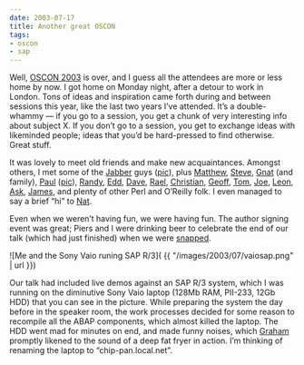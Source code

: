 ```yaml
---
date: 2003-07-17
title: Another great OSCON
tags:
- oscon
- sap
---
```



Well, [OSCON 2003](http://conferences.oreilly.com/oscon2003) is over, and I guess all the attendees are more or less home by now. I got home on Monday night, after a detour to work in London. Tons of ideas and inspiration came forth during and between sessions this year, like the last two years I’ve attended. It’s a double-whammy — if you go to a session, you get a chunk of very interesting info about subject X. If you don’t go to a session, you get to exchange ideas with likeminded people; ideas that you’d be hard-pressed to find otherwise. Great stuff.

It was lovely to meet old friends and make new acquaintances. Amongst others, I met some of the [Jabber](http://www.jabber.org/) guys ([pic](http://www.flickr.com/photos/qmacro/3473111485/in/set-72157617306067120/ "pic of some of the Jabber guys")), plus [Matthew](http://www.silent-penguin.com/ "Matthew Langham"), [Steve](http://fooworks.com/ "Steve Mallett"), [Gnat](http://use.perl.org/%7Egnat/journal/ "Nat Torkington") (and family), [Paul](http://www.prescod.net/ "Paul Prescod") ([pic](http://www.flickr.com/photos/qmacro/3473113509/in/set-72157617306067120/ "pic of Paul Prescod and DJ Adams")), [Randy](http://www.rjray.org/ "Randy J Ray"), [Edd](http://usefulinc.com/edd/blog "Edd Dumbill"), [Dave](http://www.ilrt.bristol.ac.uk/people/cmdjb/ "Dave Beckett"), [Rael](http://www.raelity.org/ "Rael Dornfest"), [Christian](http://www.devspace.com/index.idx "Christian Gross"), [Geoff](http://conferences.oreillynet.com/cs/os2003/view/e_spkr/681 "Geoff Young"), [Tom](http://www.perl.com/pub/au/Christiansen_Tom "Tom Christiansen"), [Joe](http://use.perl.org/%7Ejjohn/journal/ "Joe Johnston"), [Leon](http://use.perl.org/%7Eacme/journal "Leon Brocard"), [Ask](http://www.askbjoernhansen.com/ "Ask Bjorn Hansen"), [James](http://search.cpan.org/author/JDUNCAN/ "James Duncan"), and plenty of other Perl and O’Reilly folk. I even managed to say a brief “hi” to [Nat](http://nat.org/ "Nat Friedman").

Even when we weren’t having fun, we were having fun. The author signing event was great; Piers and I were drinking beer to celebrate the end of our talk (which had just finished) when we were [snapped](http://www.oreillynet.com/pub/a/network/2003/07/10/photos1.html?page=2 "Piers and me relaxing after our talk").

![Me and the Sony Vaio runing SAP R/3]( {{ "/images/2003/07/vaiosap.png" | url }})

Our talk had included live demos against an SAP R/3 system, which I was running on the diminutive Sony Vaio laptop (128Mb RAM, PII-233, 12Gb HDD) that you can see in the picture. While preparing the system the day before in the speaker room, the work processes decided for some reason to recompile all the ABAP components, which almost killed the laptop. The HDD went mad for minutes on end, and made funny noises, which [Graham](http://search.cpan.org/author/GBARR/ "Graham Barr") promptly likened to the sound of a deep fat fryer in action. I’m thinking of renaming the laptop to “chip-pan.local.net”.


